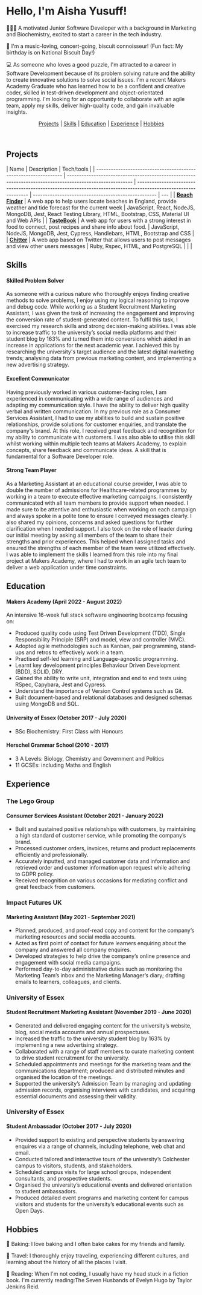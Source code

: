 <h1> Hello, I'm Aisha Yusuff! </h1>

👩🏿‍💻 A motivated Junior Software Developer with a background in Marketing and Biochemistry, excited to start a career in the tech industry.

🍪 I'm a music-loving, concert-going, biscuit connoisseur! (Fun fact: My birthday is on National Biscuit Day!)

💻 As someone who loves a good puzzle, I'm attracted to a career in Software Development because of its problem solving nature and the ability to create innovative solutions to solve social issues. I'm a recent Makers Academy Graduate who has learned how to be a confident and creative coder, skilled in test-driven development and object-orientated programming. I'm looking for an opportunity to collaborate with an agile team, apply my skills, deliver high-quality code, and gain invaluable insights.

<p>
  <div align="center">
    <a href="https://github.com/Aisha-Yusuff/CV/blob/67e36040cb1e38f46d745de57668f3e005b2b729/README.md#projects">Projects</a> |  
    <a href="https://github.com/Aisha-Yusuff/CV/blob/67e36040cb1e38f46d745de57668f3e005b2b729/README.md#skills">Skills</a> |  
    <a href="https://github.com/Aisha-Yusuff/CV/blob/67e36040cb1e38f46d745de57668f3e005b2b729/README.md#education">Education</a> |  
    <a href="https://github.com/Aisha-Yusuff/CV/blob/67e36040cb1e38f46d745de57668f3e005b2b729/README.md#experience">Experience</a> |
    <a href="https://github.com/Aisha-Yusuff/CV/blob/67e36040cb1e38f46d745de57668f3e005b2b729/README.md#hobbies">Hobbies</a> 
  </div>
</p>
<br/>

<h2 id="projects"> Projects </h2>

| Name                                                             | Description                                                                                               | Tech/tools                                                                                                      |
| ---------------------------------------------------------------- | --------------------------------------------------------------------------------------------------------- | --------------------------------------------------------------------------------------------------------------- | --------------------------------------------------- | --- |
| [**Beach Finder**](https://github.com/Aisha-Yusuff/beach-finder) | A web app to help users locate beaches in England, provide weather and tide forecast for the current week | JavaScript, React, NodeJS, MongoDB, Jest, React Testing Library, HTML, Bootstrap, CSS, Material UI and Web APIs |
| [**TasteBook**](https://github.com/Aisha-Yusuff/Tastebook)       | A web app for users with a strong interest in food to connect, post recipes and share info about food.    | JavaScript, NodeJS, MongoDB, Jest, Cypress, Handlebars, HTML, Bootstrap and CSS                                 |
| [**Chitter**](https://github.com/Aisha-Yusuff/chitter-challenge) | A web app based on Twitter that allows users to post messages and view other users messages               | Ruby, Rspec, HTML, and PostgreSQL                                                                               |
| <!--                                                             | **Goal Setter**                                                                                           | A web app for users to set, keep track of and update their goals                                                | JavaScript, React, NodeJS, RESTful APIs and MongoDB | --> |

<h2 id="skills"> Skills </h2>

#### Skilled Problem Solver

As someone with a curious nature who thoroughly enjoys finding creative methods to solve problems, I enjoy using my logical reasoning to improve and debug code. While working as a Student Recruitment Marketing Assistant, I was given the task of increasing the engagement and improving the conversion rate of student-generated content. To fulfil this task, I exercised my research skills and strong decision-making abilities. I was able to increase traffic to the university’s social media platforms and their student blog by 163% and turned them into conversions which aided in an increase in applications for the next academic year. I achieved this by researching the university's target audience and the latest digital marketing trends; analysing data from previous marketing content, and implementing a new advertising strategy.

#### Excellent Communicator

Having previously worked in various customer-facing roles, I am experienced in communicating with a wide range of audiences and adapting my communication style. I have the ability to deliver high quality verbal and written communication. In my previous role as a Consumer Services Assistant, I had to use my abilities to build and sustain positive relationships, provide solutions for customer enquiries, and translate the company's brand. At this role, I received great feedback and recognition for my ability to communicate with customers. I was also able to utilise this skill whilst working within multiple tech teams at Makers Academy, to explain concepts, share feedback and communicate ideas. A skill that is fundamental for a Software Developer role.

#### Strong Team Player

As a Marketing Assistant at an educational course provider, I was able to double the number of admissions for Healthcare-related programmes by working in a team to execute effective marketing campaigns. I consistently communicated with all team members to provide support when needed. I made sure to be attentive and enthusiastic when working on each campaign and always spoke in a polite tone to ensure I conveyed messages clearly. I also shared my opinions, concerns and asked questions for further clarification when I needed support. I also took on the role of leader during our initial meeting by asking all members of the team to share their strengths and prior experiences. This helped when I assigned tasks and ensured the strengths of each member of the team were utilized effectively. I was able to implement the skills I learned from this role into my final project at Makers Academy, where I had to work in an agile tech team to deliver a web application under time constraints.

<h2 id="education"> Education </h2>

#### Makers Academy (April 2022 - August 2022)

An intensive 16-week full stack software engineering bootcamp focusing on:

- Produced quality code using Test Driven Development (TDD), Single Responsibility Principle (SRP) and model, view and controller (MVC).
- Adopted agile methodologies such as Kanban, pair programming, stand-ups and retros to effectively work in a team.
- Practised self-led learning and Language-agnostic programming.
- Learnt key development principles Behaviour Driven Development (BDD), SOLID, DRY.
- Gained the ability to write unit, integration and end to end tests using RSpec, Capybara, Jest and Cypress.
- Understand the importance of Version Control systems such as Git.
- Built document-based and relational databases and designed schemas using MongoDB and SQL.

#### University of Essex (October 2017 - July 2020)

- BSc Biochemistry: First Class with Honours

#### Herschel Grammar School (2010 - 2017)

- 3 A Levels: Biology, Chemistry and Government and Politics
- 11 GCSEs: including Maths and English

## Experience

### The Lego Group

#### Consumer Services Assistant (October 2021 - January 2022)

- Built and sustained positive relationships with customers, by maintaining a high standard of customer service, while promoting the company’s brand.
- Processed customer orders, invoices, returns and product replacements efficiently and professionally.
- Accurately inputted, and managed customer data and information and retrieved order and customer information upon request while adhering to GDPR policy.
- Received recognition on various occasions for mediating conflict and great feedback from customers.

### Impact Futures UK

#### Marketing Assistant (May 2021 - September 2021)

- Planned, produced, and proof-read copy and content for the company’s marketing resources and social media accounts.
- Acted as first point of contact for future learners enquiring about the company and answered all company enquires.
- Developed strategies to help drive the company’s online presence and engagement with social media campaigns.
- Performed day-to-day administrative duties such as monitoring the Marketing Team’s inbox and the Marketing Manager’s diary; drafting emails to learners, colleagues, and clients.

### University of Essex

#### Student Recruitment Marketing Assistant (November 2019 - June 2020)

- Generated and delivered engaging content for the university’s website, blog, social media accounts and annual prospectuses.
- Increased the traffic to the university student blog by 163% by implementing a new advertising strategy.
- Collaborated with a range of staff members to curate marketing content to drive student recruitment for the university.
- Scheduled appointments and meetings for the marketing team and the communications department; produced and distributed minutes and organised the location of the meetings.
- Supported the university’s Admission Team by managing and updating admission records, organising interviews with candidates, and acquiring essential documents and assessing their validity.

### University of Essex

#### Student Ambassador (October 2017 - July 2020)

- Provided support to existing and perspective students by answering enquires via a range of channels, including telephone, web chat and email.
- Conducted tailored and interactive tours of the university’s Colchester campus to visitors, students, and stakeholders.
- Scheduled campus visits for large school groups, independent consultants, and prospective students.
- Organised the university’s educational events and delivered orientation to student ambassadors.
- Produced detailed event programs and marketing content for campus visitors and students for the university’s educational events such as Open Days.

<h2 id="hobbies"> Hobbies </h2>

🎂 Baking: I love baking and I often bake cakes for my friends and family.

🛫 Travel: I thoroughly enjoy traveling, experiencing different cultures, and learning about the history of all the places I visit.

📖 Reading: When I'm not coding, I usually have my head stuck in a fiction book. I'm currently reading:The Seven Husbands of Evelyn Hugo by Taylor Jenkins Reid.
